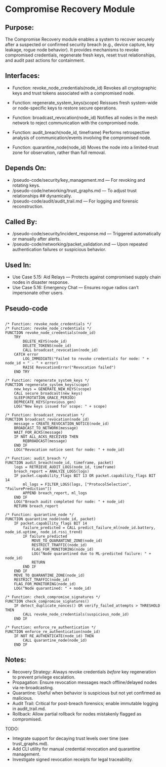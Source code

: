 # Compromise Recovery Module

## Purpose:
The Compromise Recovery module enables a system to recover securely after a suspected or confirmed security breach (e.g., device capture, key leakage, rogue node behavior).
It provides mechanisms to revoke compromised credentials, regenerate fresh keys, reset trust relationships, and audit past actions for containment.

## Interfaces:
- Function: revoke_node_credentials(node_id)
  Revokes all cryptographic keys and trust tokens associated with a compromised node.

- Function: regenerate_system_keys(scope)
  Reissues fresh system-wide or node-specific keys to restore secure operations.

- Function: broadcast_revocation(node_id)
  Notifies all nodes in the mesh network to reject communication with the compromised node.

- Function: audit_breach(node_id, timeframe)
  Performs retrospective analysis of communication/events involving the compromised node.

- Function: quarantine_node(node_id)
  Moves the node into a limited-trust zone for observation, rather than full removal.

## Depends On:
- /pseudo-code/security/key_management.md — For revoking and rotating keys.
- /pseudo-code/networking/trust_graphs.md — To adjust trust relationships ## dynamically.
- /pseudo-code/audit/audit_trail.md — For logging and forensic reconstruction.

## Called By:
- /pseudo-code/security/incident_response.md — Triggered automatically or manually after alerts.
- /pseudo-code/networking/packet_validation.md — Upon repeated authentication failures or suspicious behavior.

## Used In:
- Use Case 5.15: Aid Relays — Protects against compromised supply chain nodes in disaster response.
- Use Case 5.16: Emergency Chat — Ensures rogue radios can’t impersonate other users.

## Pseudo-code
```pseudocode

/* Function: revoke_node_credentials */
/* Function: revoke_node_credentials */
FUNCTION revoke_node_credentials(node_id)
    TRY
        DELETE_KEYS(node_id)
        DELETE_TOKENS(node_id)
        CALL broadcast_revocation(node_id)
    CATCH error
        LOG_IMMEDIATE("Failed to revoke credentials for node: " + node_id + " - " + error)
        RAISE RevocationError("Revocation failed")
    END TRY

/* Function: regenerate_system_keys */
FUNCTION regenerate_system_keys(scope)
    new_keys = GENERATE_NEW_KEYS(scope)
    CALL secure_broadcast(new_keys)
    SLEEP(ROTATION_GRACE_PERIOD)
    DEPRECATE_KEYS(previous_gen)
    LOG("New keys issued for scope: " + scope)

/* Function: broadcast_revocation */
FUNCTION broadcast_revocation(node_id)
    message = CREATE_REVOCATION_NOTICE(node_id)
    BROADCAST_TO_NETWORK(message)
    WAIT_FOR_ACKS(message)
    IF NOT ALL_ACKS_RECEIVED THEN
        REBROADCAST(message)
    END IF
    LOG("Revocation notice sent for node: " + node_id)

/* Function: audit_breach */
FUNCTION audit_breach(node_id, timeframe, packet)
    logs = RETRIEVE_AUDIT_LOGS(node_id, timeframe)
    breach_report = ANALYZE_LOGS(logs)
    IF packet.capability_flags BIT 13 OR packet.capability_flags BIT 14
        ml_logs = FILTER_LOGS(logs, ["ProtocolSelection", "FailurePrediction"])
        APPEND breach_report, ml_logs
    END IF
    LOG("Breach audit completed for node: " + node_id)
    RETURN breach_report

/* Function: quarantine_node */
FUNCTION quarantine_node(node_id, packet)
    IF packet.capability_flags BIT 14
        failure_predicted = CALL predict_failure_ml(node_id.battery, node_id.uptime, node_id.rssi_trend)
        IF failure_predicted
            MOVE_TO_QUARANTINE_ZONE(node_id)
            RESTRICT_TRAFFIC(node_id)
            FLAG_FOR_MONITORING(node_id)
            LOG("Node quarantined due to ML-predicted failure: " + node_id)
            RETURN
        END IF
    END IF
    MOVE_TO_QUARANTINE_ZONE(node_id)
    RESTRICT_TRAFFIC(node_id)
    FLAG_FOR_MONITORING(node_id)
    LOG("Node quarantined: " + node_id)

/* Function: check_compromise_signatures */
FUNCTION check_compromise_signatures()
    IF detect_duplicate_nonces() OR verify_failed_attempts > THRESHOLD THEN
        CALL revoke_node_credentials(suspicious_node_id)
    END IF

/* Function: enforce_re_authentication */
FUNCTION enforce_re_authentication(node_id)
    IF NOT RE_AUTHENTICATE(node_id) THEN
        CALL quarantine_node(node_id)
    END IF
```

## Notes:
- Recovery Strategy: Always revoke credentials *before* key regeneration to prevent privilege escalation.
- Propagation: Ensure revocation messages reach offline/delayed nodes via re-broadcasting.
- Quarantine: Useful when behavior is suspicious but not yet confirmed as malicious.
- Audit Trail: Critical for post-breach forensics; enable immutable logging in audit_trail.md.
- Rollback: Allow partial rollback for nodes mistakenly flagged as compromised.

TODO:
- Integrate support for decaying trust levels over time (see trust_graphs.md).
- Add CLI utility for manual credential revocation and quarantine management.
- Investigate signed revocation receipts for legal traceability.

